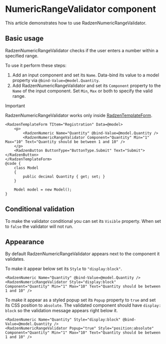 # NumericRangeValidator component
This article demonstrates how to use RadzenNumericRangeValidator.

## Basic usage
RadzenNumericRangeValidator checks if the user enters a number within a specified range.

To use it perform these steps:
1. Add an input component and set its `Name`. Data-bind its value to a model property via `@bind-Value=@model.Quantity`.
1. Add RadzenNumericRangeValidator and set its `Component` property to the `Name` of the input component. Set `Min`, `Max` or both
to specify the valid range.

> [!IMPORTANT]
> RadzenNumericRangeValidator works only inside [RadzenTemplateForm](templateform.md). 

```
<RadzenTemplateForm TItem="Registration" Data=@model>
    <p>
        <RadzenNumeric Name="Quantity" @bind-Value=@model.Quantity />
        <RadzenNumericRangeValidator Component="Quantity" Min="1" Max="10" Text="Quantity should be between 1 and 10" />
    </p>
    <RadzenButton ButtonType="ButtonType.Submit" Text="Submit"></RadzenButton>
</RadzenTemplateForm>
@code {
    class Model
    {
        public decimal Quantity { get; set; }
    }

    Model model = new Model();
}
```
## Conditional validation
To make the validator conditional you can set its `Visible` property. When set to `false` the validator will not run.
## Appearance
By default RadzenNumericRangeValidator appears next to the component it validates.

To make it appear below set its `Style` to `"display:block"`. 
```
<RadzenNumeric Name="Quantity" @bind-Value=@model.Quantity />
<RadzenNumericRangeValidator Style="display:block" Component="Quantity" Min="1" Max="10" Text="Quantity should be between 1 and 10" />
```
To make it appear as a styled popup set its `Popup` property to `true` and set its CSS position to `absolute`. The validated component should have `display: block` so the validation message appears right below it.
```
<RadzenNumeric Name="Quantity" Style="display:block" @bind-Value=@model.Quantity />
<RadzenNumericRangeValidator Popup="true" Style="position:absolute" Component="Quantity" Min="1" Max="10" Text="Quantity should be between 1 and 10" />
```